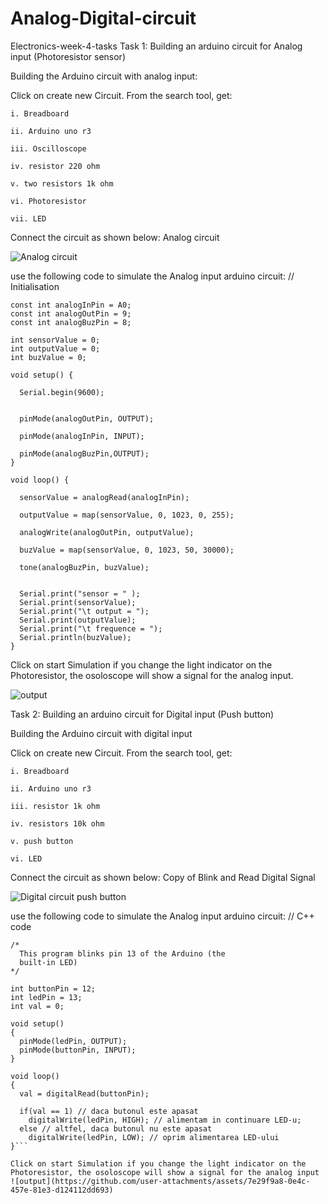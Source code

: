 # Analog-Digital-circuit


Electronics-week-4-tasks
Task 1: Building an arduino circuit for Analog input (Photoresistor sensor)

Building the Arduino circuit with analog input:

Click on create new Circuit.
From the search tool, get:
```
i. Breadboard 

ii. Arduino uno r3

iii. Oscilloscope

iv. resistor 220 ohm

v. two resistors 1k ohm

vi. Photoresistor

vii. LED
```


Connect the circuit as shown below:
Analog circuit



![Analog circuit](https://github.com/user-attachments/assets/297726d8-d1a1-4c81-ab91-088bb0f8c635)






use the following code to simulate the Analog input arduino circuit:
// Initialisation 
```
const int analogInPin = A0;     
const int analogOutPin = 9;     
const int analogBuzPin = 8;     

int sensorValue = 0;   
int outputValue = 0;  
int buzValue = 0;      

void setup() {
  
  Serial.begin(9600);
  
  
  pinMode(analogOutPin, OUTPUT);      
  
  pinMode(analogInPin, INPUT); 

  pinMode(analogBuzPin,OUTPUT);
}

void loop() {

  sensorValue = analogRead(analogInPin);            
  
  outputValue = map(sensorValue, 0, 1023, 0, 255);  
  
  analogWrite(analogOutPin, outputValue);           
  
  buzValue = map(sensorValue, 0, 1023, 50, 30000);     
  
  tone(analogBuzPin, buzValue);
  
 
  Serial.print("sensor = " );                       
  Serial.print(sensorValue);      
  Serial.print("\t output = ");      
  Serial.print(outputValue);
  Serial.print("\t frequence = ");
  Serial.println(buzValue);
}
  ```

   
Click on start Simulation if you change the light indicator on the Photoresistor, the osoloscope will show a signal for the analog input.


![output](https://github.com/user-attachments/assets/6c0c8c50-16bc-409d-b039-84463588f634)



Task 2: Building an arduino circuit for Digital input (Push button)



Building the Arduino circuit with digital input

Click on create new Circuit.
From the search tool, get:
```
i. Breadboard 

ii. Arduino uno r3

iii. resistor 1k ohm

iv. resistors 10k ohm

v. push button

vi. LED
```

Connect the circuit as shown below:
Copy of Blink and Read Digital Signal


![Digital circuit push button](https://github.com/user-attachments/assets/ed4a63c5-3fcb-426e-931d-0c4236a5b0bf)



use the following code to simulate the Analog input arduino circuit:
// C++ code
```
/*
  This program blinks pin 13 of the Arduino (the
  built-in LED)
*/

int buttonPin = 12;
int ledPin = 13;
int val = 0;

void setup()
{
  pinMode(ledPin, OUTPUT);
  pinMode(buttonPin, INPUT);
}

void loop()
{
  val = digitalRead(buttonPin);
  
  if(val == 1) // daca butonul este apasat
  	digitalWrite(ledPin, HIGH); // alimentam in continuare LED-u;
  else // altfel, daca butonul nu este apasat
  	digitalWrite(ledPin, LOW); // oprim alimentarea LED-ului
}```

Click on start Simulation if you change the light indicator on the Photoresistor, the osoloscope will show a signal for the analog input
![output](https://github.com/user-attachments/assets/7e29f9a8-0e4c-457e-81e3-d124112dd693)


